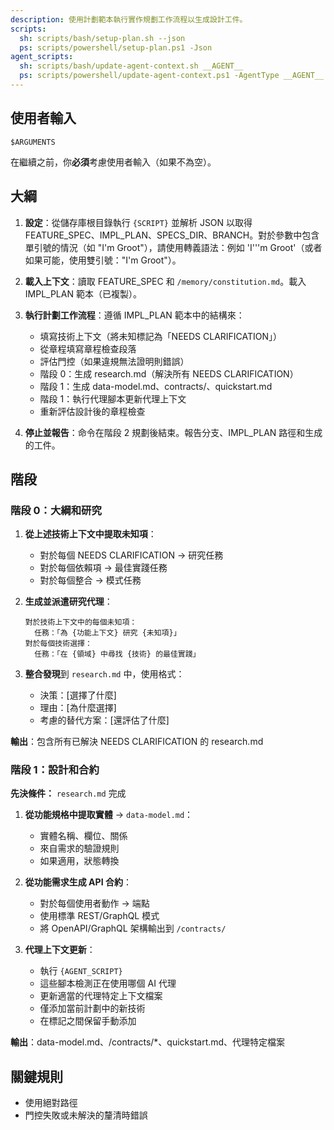 ```yaml
---
description: 使用計劃範本執行實作規劃工作流程以生成設計工件。
scripts:
  sh: scripts/bash/setup-plan.sh --json
  ps: scripts/powershell/setup-plan.ps1 -Json
agent_scripts:
  sh: scripts/bash/update-agent-context.sh __AGENT__
  ps: scripts/powershell/update-agent-context.ps1 -AgentType __AGENT__
---
```


## 使用者輸入

```text
$ARGUMENTS
```

在繼續之前，你**必須**考慮使用者輸入（如果不為空）。

## 大綱

1. **設定**：從儲存庫根目錄執行 `{SCRIPT}` 並解析 JSON 以取得 FEATURE_SPEC、IMPL_PLAN、SPECS_DIR、BRANCH。對於參數中包含單引號的情況（如 "I'm Groot"），請使用轉義語法：例如 'I'\''m Groot'（或者如果可能，使用雙引號："I'm Groot"）。

2. **載入上下文**：讀取 FEATURE_SPEC 和 `/memory/constitution.md`。載入 IMPL_PLAN 範本（已複製）。

3. **執行計劃工作流程**：遵循 IMPL_PLAN 範本中的結構來：
   - 填寫技術上下文（將未知標記為「NEEDS CLARIFICATION」）
   - 從章程填寫章程檢查段落
   - 評估門控（如果違規無法證明則錯誤）
   - 階段 0：生成 research.md（解決所有 NEEDS CLARIFICATION）
   - 階段 1：生成 data-model.md、contracts/、quickstart.md
   - 階段 1：執行代理腳本更新代理上下文
   - 重新評估設計後的章程檢查

4. **停止並報告**：命令在階段 2 規劃後結束。報告分支、IMPL_PLAN 路徑和生成的工件。

## 階段

### 階段 0：大綱和研究

1. **從上述技術上下文中提取未知項**：
   - 對於每個 NEEDS CLARIFICATION → 研究任務
   - 對於每個依賴項 → 最佳實踐任務
   - 對於每個整合 → 模式任務

2. **生成並派遣研究代理**：
   ```
   對於技術上下文中的每個未知項：
     任務：「為 {功能上下文} 研究 {未知項}」
   對於每個技術選擇：
     任務：「在 {領域} 中尋找 {技術} 的最佳實踐」
   ```

3. **整合發現**到 `research.md` 中，使用格式：
   - 決策：[選擇了什麼]
   - 理由：[為什麼選擇]
   - 考慮的替代方案：[還評估了什麼]

**輸出**：包含所有已解決 NEEDS CLARIFICATION 的 research.md

### 階段 1：設計和合約

**先決條件：** `research.md` 完成

1. **從功能規格中提取實體** → `data-model.md`：
   - 實體名稱、欄位、關係
   - 來自需求的驗證規則
   - 如果適用，狀態轉換

2. **從功能需求生成 API 合約**：
   - 對於每個使用者動作 → 端點
   - 使用標準 REST/GraphQL 模式
   - 將 OpenAPI/GraphQL 架構輸出到 `/contracts/`

3. **代理上下文更新**：
   - 執行 `{AGENT_SCRIPT}`
   - 這些腳本檢測正在使用哪個 AI 代理
   - 更新適當的代理特定上下文檔案
   - 僅添加當前計劃中的新技術
   - 在標記之間保留手動添加

**輸出**：data-model.md、/contracts/*、quickstart.md、代理特定檔案

## 關鍵規則

- 使用絕對路徑
- 門控失敗或未解決的釐清時錯誤
